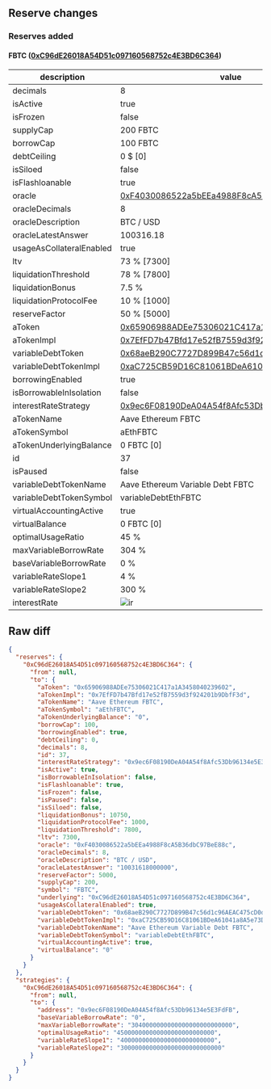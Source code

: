 ## Reserve changes

### Reserves added

#### FBTC ([0xC96dE26018A54D51c097160568752c4E3BD6C364](https://etherscan.io/address/0xC96dE26018A54D51c097160568752c4E3BD6C364))

| description | value |
| --- | --- |
| decimals | 8 |
| isActive | true |
| isFrozen | false |
| supplyCap | 200 FBTC |
| borrowCap | 100 FBTC |
| debtCeiling | 0 $ [0] |
| isSiloed | false |
| isFlashloanable | true |
| oracle | [0xF4030086522a5bEEa4988F8cA5B36dbC97BeE88c](https://etherscan.io/address/0xF4030086522a5bEEa4988F8cA5B36dbC97BeE88c) |
| oracleDecimals | 8 |
| oracleDescription | BTC / USD |
| oracleLatestAnswer | 100316.18 |
| usageAsCollateralEnabled | true |
| ltv | 73 % [7300] |
| liquidationThreshold | 78 % [7800] |
| liquidationBonus | 7.5 % |
| liquidationProtocolFee | 10 % [1000] |
| reserveFactor | 50 % [5000] |
| aToken | [0x65906988ADEe75306021C417a1A3458040239602](https://etherscan.io/address/0x65906988ADEe75306021C417a1A3458040239602) |
| aTokenImpl | [0x7EfFD7b47Bfd17e52fB7559d3f924201b9DbfF3d](https://etherscan.io/address/0x7EfFD7b47Bfd17e52fB7559d3f924201b9DbfF3d) |
| variableDebtToken | [0x68aeB290C7727D899B47c56d1c96AEAC475cD0dD](https://etherscan.io/address/0x68aeB290C7727D899B47c56d1c96AEAC475cD0dD) |
| variableDebtTokenImpl | [0xaC725CB59D16C81061BDeA61041a8A5e73DA9EC6](https://etherscan.io/address/0xaC725CB59D16C81061BDeA61041a8A5e73DA9EC6) |
| borrowingEnabled | true |
| isBorrowableInIsolation | false |
| interestRateStrategy | [0x9ec6F08190DeA04A54f8Afc53Db96134e5E3FdFB](https://etherscan.io/address/0x9ec6F08190DeA04A54f8Afc53Db96134e5E3FdFB) |
| aTokenName | Aave Ethereum FBTC |
| aTokenSymbol | aEthFBTC |
| aTokenUnderlyingBalance | 0 FBTC [0] |
| id | 37 |
| isPaused | false |
| variableDebtTokenName | Aave Ethereum Variable Debt FBTC |
| variableDebtTokenSymbol | variableDebtEthFBTC |
| virtualAccountingActive | true |
| virtualBalance | 0 FBTC [0] |
| optimalUsageRatio | 45 % |
| maxVariableBorrowRate | 304 % |
| baseVariableBorrowRate | 0 % |
| variableRateSlope1 | 4 % |
| variableRateSlope2 | 300 % |
| interestRate | ![ir](https://dash.onaave.com/api/static?variableRateSlope1=40000000000000000000000000&variableRateSlope2=3000000000000000000000000000&optimalUsageRatio=450000000000000000000000000&baseVariableBorrowRate=0&maxVariableBorrowRate=3040000000000000000000000000) |


## Raw diff

```json
{
  "reserves": {
    "0xC96dE26018A54D51c097160568752c4E3BD6C364": {
      "from": null,
      "to": {
        "aToken": "0x65906988ADEe75306021C417a1A3458040239602",
        "aTokenImpl": "0x7EfFD7b47Bfd17e52fB7559d3f924201b9DbfF3d",
        "aTokenName": "Aave Ethereum FBTC",
        "aTokenSymbol": "aEthFBTC",
        "aTokenUnderlyingBalance": "0",
        "borrowCap": 100,
        "borrowingEnabled": true,
        "debtCeiling": 0,
        "decimals": 8,
        "id": 37,
        "interestRateStrategy": "0x9ec6F08190DeA04A54f8Afc53Db96134e5E3FdFB",
        "isActive": true,
        "isBorrowableInIsolation": false,
        "isFlashloanable": true,
        "isFrozen": false,
        "isPaused": false,
        "isSiloed": false,
        "liquidationBonus": 10750,
        "liquidationProtocolFee": 1000,
        "liquidationThreshold": 7800,
        "ltv": 7300,
        "oracle": "0xF4030086522a5bEEa4988F8cA5B36dbC97BeE88c",
        "oracleDecimals": 8,
        "oracleDescription": "BTC / USD",
        "oracleLatestAnswer": "10031618000000",
        "reserveFactor": 5000,
        "supplyCap": 200,
        "symbol": "FBTC",
        "underlying": "0xC96dE26018A54D51c097160568752c4E3BD6C364",
        "usageAsCollateralEnabled": true,
        "variableDebtToken": "0x68aeB290C7727D899B47c56d1c96AEAC475cD0dD",
        "variableDebtTokenImpl": "0xaC725CB59D16C81061BDeA61041a8A5e73DA9EC6",
        "variableDebtTokenName": "Aave Ethereum Variable Debt FBTC",
        "variableDebtTokenSymbol": "variableDebtEthFBTC",
        "virtualAccountingActive": true,
        "virtualBalance": "0"
      }
    }
  },
  "strategies": {
    "0xC96dE26018A54D51c097160568752c4E3BD6C364": {
      "from": null,
      "to": {
        "address": "0x9ec6F08190DeA04A54f8Afc53Db96134e5E3FdFB",
        "baseVariableBorrowRate": "0",
        "maxVariableBorrowRate": "3040000000000000000000000000",
        "optimalUsageRatio": "450000000000000000000000000",
        "variableRateSlope1": "40000000000000000000000000",
        "variableRateSlope2": "3000000000000000000000000000"
      }
    }
  }
}
```